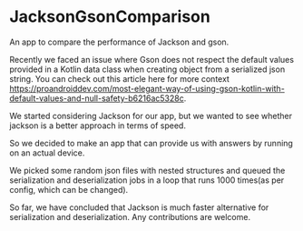 # JacksonGsonComparison
An app to compare the performance of Jackson and gson.

Recently we faced an issue where Gson does not respect the default values provided in a Kotlin data class when creating object from a serialized json string. You can check out this article here for more context https://proandroiddev.com/most-elegant-way-of-using-gson-kotlin-with-default-values-and-null-safety-b6216ac5328c.
<p> We started considering Jackson for our app, but we wanted to see whether jackson is a better approach in terms of speed.</p>
<p> So we decided to make an app that can provide us with answers by running on an actual device. </p>

We picked some random json files with nested structures and queued the serialization and deserialization jobs in a loop that runs  1000 times(as per config, which can be changed).

So far, we have concluded that Jackson is much faster alternative for serialization and deserialization.
Any contributions are welcome. 
